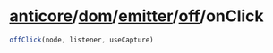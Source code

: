 # [anticore](../../../../../../#reference)/[dom](../../../#reference)/[emitter](../../#reference)/[off](../#reference)/<a name="reference">onClick</a>

```js
offClick(node, listener, useCapture)
```